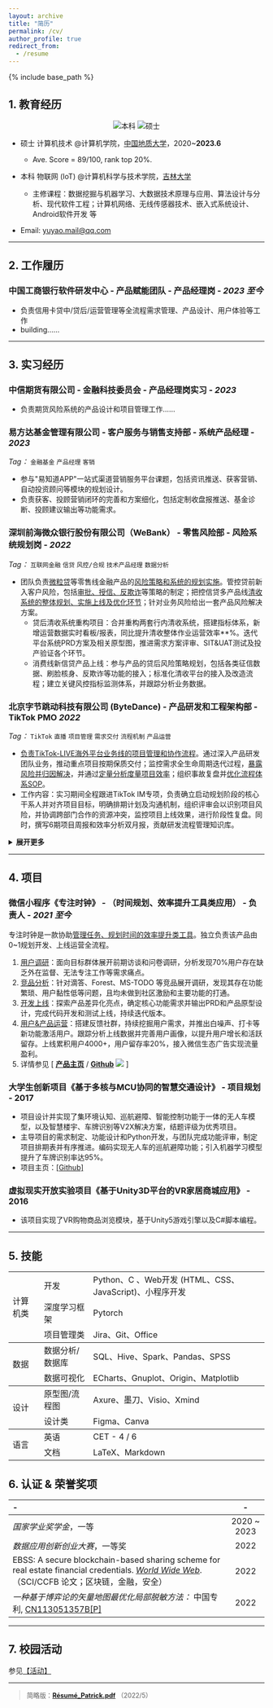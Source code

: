```yaml
---
layout: archive
title: "简历"
permalink: /cv/
author_profile: true
redirect_from:
  - /resume
---
```


{% include base_path %}

<!-- <b style="font-size: 1.5em;">
    PDF:&nbsp;
    <a href="https://dcdn.it120.cc/2022/04/08/35323038-41c0-4796-9b9b-3257c591cfe7.pdf">resume[2022/3]</a>
</b> -->

## 1. 教育经历

<p align="center">
  <a><img src="https://img.shields.io/badge/B.Eng.-Jilin%20Univ.-blue.svg" alt="本科"></a> 
  <a><img src="https://img.shields.io/badge/M.Eng.-China Univ. of Geo.-skyblue.svg" alt="硕士"></a>  
</p>

* 硕士 计算机技术 @计算机学院，[中国地质大学](https://en.cug.edu.cn/)，2020~**2023.6**
  * Ave. Score = 89/100, rank top 20%.
* 本科 物联网 (IoT) @计算机科学与技术学院，[吉林大学](http://global.jlu.edu.cn/)
  * 主修课程：数据挖掘与机器学习、大数据技术原理与应用、算法设计与分析、现代软件工程；计算机网络、无线传感器技术、嵌入式系统设计、Android软件开发 等
  
* <i class="fa fa-fw fa-envelope"></i> <font style="font-size: 1em;">Email: <a href="mailto:yuyao.mail@qq.com.com">yuyao.mail@qq.com</a></font>

---

## 2. 工作履历
### **中国工商银行软件研发中心** - 产品赋能团队 - 产品经理岗 - *2023 至今*
* 负责信用卡贷中/贷后/运营管理等全流程需求管理、产品设计、用户体验等工作
* building……

---

## 3. 实习经历

### **中信期货有限公司** - 金融科技委员会 - 产品经理岗实习 - *2023*
* 负责期货风险系统的产品设计和项目管理工作……

### **易方达基金管理有限公司** - 客户服务与销售支持部 - 系统产品经理 - *2023*
*Tag：* `金融基金` `产品经理` `客销` 
* 参与"易知道APP"一站式渠道营销服务平台课题，包括资讯推送、获客营销、自动投资顾问等模块的规划设计。
* 负责获客、投顾营销闭环的完善和方案细化，包括定制收盘报推送、基金诊断、投顾建议输出等功能需求。

### **深圳前海微众银行股份有限公司（WeBank）** - 零售风险部 - 风险系统规划岗 - *2022*
*Tag：* `互联网金融` `信贷` `风控/合规` `技术产品经理` `数据分析`
* 团队负责<u>微粒贷</u>等零售线金融产品的<u>风险策略和系统的规划实施</u>。管控贷前新入客户风险，包括<u>审批、授信、反欺诈</u>等策略的制定；把控信贷多产品线<u>清收系统的整体规划、实施上线及优化环节</u>；针对业务风险给出一套产品风险解决方案。
  * 贷后清收系统重构项目：合并重构两套行内清收系统，搭建指标体系，新增运营数据实时看板/报表，同比提升清收整体作业运营效率**%。迭代平台系统PRD方案及相关原型图，推进需求方案评审、SIT&UAT测试及投产验证各个环节。
  * 消费线新信贷产品上线：参与产品的贷后风险策略规划，包括各类征信数据、刷脸核身、反欺诈等功能的接入；标准化清收平台的接入及改造流程；建立关键风控指标监测体系，并跟踪分析业务数据。



### **北京字节跳动科技有限公司 (ByteDance)** - 产品研发和工程架构部 - TikTok PMO *2022*
*Tag：* `TikTok` `直播` `项目管理` `需求交付` `流程机制` `产品运营`

* <u>负责TikTok-LIVE海外平台业务线的项目管理和协作流程</u>。通过深入产品研发团队业务，推动重点项目按期保质交付；监控需求全生命周期迭代过程，<u>暴露风险并归因解决</u>，并通过<u>定量分析度量项目效率</u>；组织事故复盘并<u>优化流程体系SOP</u>。
* 工作内容：实习期间全程跟进TikTok IM专项，负责确立启动规划阶段的核心干系人并对齐项目目标，明确排期计划及沟通机制，组织评审会以识别项目风险，并协调跨部门合作的资源冲突，监控项目上线效果，进行阶段性复盘。同时，撰写6期项目周报和效率分析双月报，贡献研发流程管理知识库。


<!-- * **携程集团有限公司** - 酒店住宿部门 - 用户流量产品经理 实习 - *2022*  -->

<details>
<summary> <b>展开更多</b> </summary>
<h3> 东软Neusoft股份有限公司 - IOTV智能环境监测解决方案 - B端产品实习 - 2018 </h3>
<ul>
<li>实习期间团队负责构建了一套环境信息一体化、可视化的集成解决方案。梳理业务流程，持续满足客户功能需求，结合业务场景和行业经验完善产品规划，并取得一致认可。 对接客户问题，解决业务、产品功能等问题100+。</li>
<li>工作内容：参与项目需求分析，以每周迭代频率跟进业务方完善功能规划。 基于市场调研和技术优化通讯技术方案，提升2倍通讯效率，实时应急响应准确率达99%。独立撰写3期迭代文档和用户使用手册。协同开发团队推动项目按时保质落地。</li>
<ul>
</details>

<hr>

## 4. 项目

### **微信小程序《专注时钟》** - （时间规划、效率提升工具类应用） - 负责人 - *2021 至今*

专注时钟是一款协助<u>管理任务、规划时间的效率提升类工具</u>。独立负责该产品由0~1规划开发、上线运营全流程。
  1. <u>用户调研</u>：面向目标群体展开前期访谈和问卷调研，分析发现70%用户存在缺乏外在监督、无法专注工作等需求痛点。
  2. <u>竞品分析</u>：针对滴答、Forest、MS-TODO 等竞品展开调研，发现其存在功能繁琐、用户黏性低等问题，且均未做到社区激励和主要功能的打通。
  3. <u>开发上线</u>：探索产品差异化亮点，确定核心功能需求并输出PRD和产品原型设计，完成代码开发和测试上线，持续迭代版本。
  4. <u>用户&产品运营</u>：搭建反馈社群，持续挖掘用户需求，并推出白噪声、打卡等新功能激活用户。跟踪分析上线数据并完善用户画像，以提升用户增长和活跃留存。上线累积用户4000+，用户留存率20%，接入微信生态广告实现流量盈利。
  5. 详情参见 [ [**产品主页**](https://realyao.github.io/foclock) / [**Github**](https://github.com/realyao/WXminiprogram-Focus-clock) <img src="https://img.shields.io/github/stars/realyao/WXminiprogram-Focus-clock"> ] 


<h3> 大学生创新项目《基于多核与MCU协同的智慧交通设计》 - 项目规划 - 2017 </h3>
<ul>
<li> 项目设计并实现了集环境认知、巡航避障、智能控制功能于一体的无人车模型，以及智慧楼宇、车牌识别等V2X解决方案，结题评级为优秀项目。</li>
<li> 主导项目的需求制定、功能设计和Python开发，与团队完成功能评审，制定项目排期表并有序推进。编码实现无人车的巡航避障功能；引入机器学习模型提升了车牌识别率达95%。</li>
<li>项目主页：<a href='https://github.com/realyao/ITS'>[Github]</a></li>
</ul>
<h3>虚拟现实开放实验项目《基于Unity3D平台的VR家居商城应用》 - 2016</h3>
<ul>
<li>该项目实现了VR购物商品浏览模块，基于Unity5游戏引擎以及C#脚本编程。</li>
</ul>

---

## 5. 技能

<!-- * *计算机类*
  * 开发：Python、C/C++、HTML、CSS、JavaScript
  * 深度学习框架：Pytorch
* *数据分析/数据库*
  * SQL、Pandas、Excel、SPSS
  * 数据可视化：Gnuplot、Origin、Matplotlib
* *绘图*
  * 原型图：Axure、墨刀
  * 流程图等：Xmind、Visio
  * 设计类：Figma、Canva
* *语言*
  * 英语通过 CET - 4 / 6 -->

<table>
<tbody>
  <tr>
    <td rowspan="3">计算机类</td>
    <td>开发</td>
    <td>Python、C 、Web开发 (HTML、CSS、JavaScript)、小程序开发</td>
  </tr>
  <tr>
    <td>深度学习框架</td>
    <td>Pytorch</td>
  </tr>
  <tr>
    <td>项目管理类</td>
    <td>Jira、Git、Office</td>
  </tr>
</tbody>
<tbody>
  <tr>
    <td rowspan="2">数据</td>
    <td>数据分析/数据库</td>
    <td>SQL、Hive、Spark、Pandas、SPSS</td>
  </tr>
  <tr>
    <td>数据可视化</td>
    <td>ECharts、Gnuplot、Origin、Matplotlib</td>
  </tr>
</tbody>
<tbody>
  <tr>
    <td rowspan="3">设计</td>
    <td>原型图/流程图</td>
    <td>Axure、墨刀、Visio、Xmind</td>
  </tr>
  <tr>
    <td>设计类</td>
    <td>Figma、Canva</td>
  </tr>
</tbody>
<tbody>
<tr>
    <td rowspan="2">语言</td>
    <td>英语</td>
    <td>CET - 4 / 6</td>
  </tr>
    <tr>
    <td>文档</td>
    <td>LaTeX、Markdown</td>
  </tr>
</tbody>
</table>


## 6. 认证 & 荣誉奖项


| -                                                                                                                                                                                          |      -      |
| :----------------------------------------------------------------------------------------------------------------------------------------------------------------------------------------- | :---------: |
| *国家学业奖学金*，一等                                                                                                                                                                     | 2020 ~ 2023 |
| *数据应用创新创业大赛*，一等奖                                                                                                                                                             |    2022     |
| EBSS: A secure blockchain-based sharing scheme for real estate financial credentials. [*World Wide Web*](https://doi.org/10.1007/s11280-022-01106-2).（SCI/CCFB 论文；区块链，金融，安全） |    2022     |
| *一种基于博弈论的矢量地图最优化局部脱敏方法：* 中国专利, [CN113051357B[P]](https://kns.cnki.net/kcms/detail/detail.aspx?dbcode=SCPD&dbname=SCPD202204&filename=CN113051357B)               |    2022     |

---
## 7. 校园活动
参见[【活动】](https://realyao.xyz/cv/blogs/)

---

<blockquote style="font-size:0.9em">简略版：<b><a href="https://dcdn.it120.cc/2022/04/28/485b4ce7-59b8-4f3e-91ce-516008b0f405.pdf">Résumé_Patrick.pdf</a></b> （2022/5）</blockquote>
